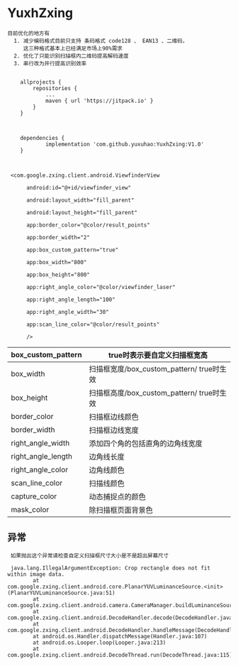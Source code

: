 # YuxhZxing

``` 
目前优化的地方有
  1. 减少编码格式目前只支持 条码格式 code128 、 EAN13 、二维码，
     这三种格式基本上已经满足市场上90%需求
  2. 优化了只能识别扫描框内二维码提高解码速度
  3. 串行改为并行提高识别效率
   
   
   	allprojects {
		repositories {
			...
			maven { url 'https://jitpack.io' }
		}
	}
	
	
	
	dependencies {
	        implementation 'com.github.yuxuhao:YuxhZxing:V1.0'
	}
	
	
```



```
 <com.google.zxing.client.android.ViewfinderView

      android:id="@+id/viewfinder_view"

      android:layout_width="fill_parent"

      android:layout_height="fill_parent"

      app:border_color="@color/result_points"

      app:border_width="2"

      app:box_custom_pattern="true"

      app:box_width="800"

      app:box_height="800"

      app:right_angle_color="@color/viewfinder_laser"

      app:right_angle_length="100"

      app:right_angle_width="30"

      app:scan_line_color="@color/result_points"

      />

```

 

| box_custom_pattern | true时表示要自定义扫描框宽高              |
| :----------------- | ----------------------------------------- |
| box_width          | 扫描框宽度/box_custom_pattern/ true时生效 |
| box_height         | 扫描框高度/box_custom_pattern/ true时生效 |
| border_color       | 扫描框边线颜色                            |
| border_width       | 扫描框边线宽度                            |
| right_angle_width  | 添加四个角的包括直角的边角线宽度          |
| right_angle_length | 边角线长度                                |
| right_angle_color  | 边角线颜色                                |
| scan_line_color    | 扫描线颜色                                |
| capture_color      | 动态捕捉点的颜色                          |
| mask_color         | 除扫描框页面背景色                        |





## 异常

```
 如果抛出这个异常请检查自定义扫描框尺寸大小是不是超出屏幕尺寸
 
 java.lang.IllegalArgumentException: Crop rectangle does not fit within image data.
        at com.google.zxing.client.android.core.PlanarYUVLuminanceSource.<init>(PlanarYUVLuminanceSource.java:51)
        at com.google.zxing.client.android.camera.CameraManager.buildLuminanceSource(CameraManager.java:336)
        at com.google.zxing.client.android.DecodeHandler.decode(DecodeHandler.java:103)
        at com.google.zxing.client.android.DecodeHandler.handleMessage(DecodeHandler.java:65)
        at android.os.Handler.dispatchMessage(Handler.java:107)
        at android.os.Looper.loop(Looper.java:213)
        at com.google.zxing.client.android.DecodeThread.run(DecodeThread.java:115)
```

